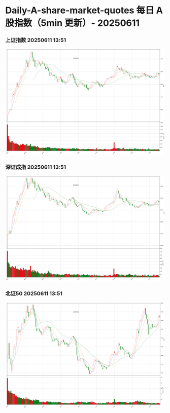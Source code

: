 
# Daily-A-share-market-quotes 每日 A 股指数（5min 更新）- 20250611

### 上证指数 20250611 13:51
![](./fig/2025/6/20250611-sh000001.png)

### 深证成指 20250611 13:51
![](./fig/2025/6/20250611-sz399001.png)

### 北证50 20250611 13:51
![](./fig/2025/6/20250611-bj899050.png)
